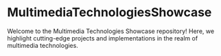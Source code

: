 # MultimediaTechnologiesShowcase
Welcome to the Multimedia Technologies Showcase repository! Here, we highlight cutting-edge projects and implementations in the realm of multimedia technologies.
